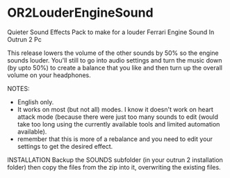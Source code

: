 # OR2LouderEngineSound
Quieter Sound Effects Pack to make for a louder Ferrari Engine Sound In Outrun 2 Pc

This release lowers the volume of the other sounds by 50% so the engine sounds louder. You'll still to go into audio settings and  turn the music down (by upto 50%) to create a balance that you like and then turn up the overall volume on your headphones.

NOTES:
- English only.
- It works on most (but not all) modes. I know it doesn't work on heart attack mode (because there were just too many sounds to edit (would take too long using the currently available tools and limited automation available).
- remember that this is more of a rebalance and you need to edit your settings to get the desired effect.

INSTALLATION
Backup the SOUNDS subfolder (in your outrun 2 installation folder) then copy the files from the zip into it, overwriting the existing files.
